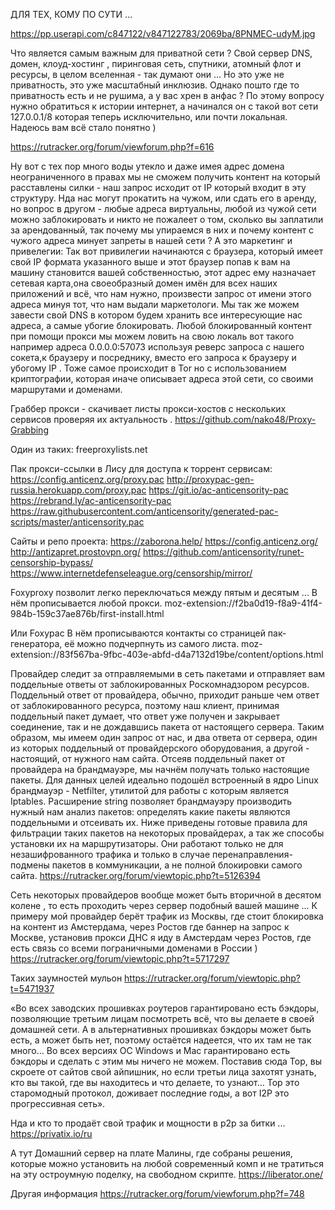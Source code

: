 ДЛЯ ТЕХ, КОМУ ПО СУТИ ...

https://pp.userapi.com/c847122/v847122783/2069ba/8PNMEC-udyM.jpg

Что является самым важным для приватной сети ?
Свой сервер DNS, домен, клоуд-хостинг , пиринговая сеть, спутники, атомный флот и ресурсы, в целом вселенная - так думают они ...
Но это уже не приватность, это уже масштабный инклюзив.
Однако пошто где то приватность есть и не рушима, а у вас хрен в анфас ?
По этому вопросу нужно обратиться к истории интернет, а начинался он с такой вот сети 127.0.0.1/8 которая теперь исключительно, или почти локальная. Надеюсь вам всё стало понятно )

https://rutracker.org/forum/viewforum.php?f=616

Ну вот с тех пор много воды утекло и даже имея адрес домена неограниченного в правах мы не сможем получить контент на который расставлены силки - наш запрос исходит от IP который входит в эту структуру. Нда нас могут прокатить на чужом, или сдать его в аренду, но вопрос в другом - любые адреса виртуальны, любой из чужой сети можно заблокировать и никто не пожалеет о том, сколько вы заплатили за арендованный, так почему мы упираемся в них и почему контент с чужого адреса минует запреты в нашей сети ? А это маркетинг и привелегии:
Так вот привилегии начинаются с браузера, который имеет свой IP формата указанного выше и этот браузер попав к вам на машину становится вашей собственностью, этот адрес ему назначает сетевая карта,она своеобразный домен имён для всех наших приложений и всё, что нам нужно, произвести запрос от имени этого адреса минуя тот, что нам выдали маркетологи. Мы так же можем завести свой DNS в котором будем хранить все интересующие нас адреса, а самые убогие блокировать. Любой блокированный контент при помощи прокси мы можем ловить на свою локаль вот такого например адреса 0.0.0.0:57073 используя реверс запроса с нашего сокета,к браузеру и посреднику, вместо его запроса к браузеру и убогому IP . Тоже самое происходит в Tor но с использованием криптографии, которая иначе описывает адреса этой сети, со своими маршрутами и доменами.

Граббер прокси - скачивает листы прокси-хостов с нескольких сервисов проверяя их актуальность .
https://github.com/nako48/Proxy-Grabbing

Один из таких:
freeproxylists.net

Пак прокси-ссылки в Лису для доступа к торрент сервисам:
https://config.anticenz.org/proxy.pac
http://proxypac-gen-russia.herokuapp.com/proxy.pac
https://git.io/ac-anticensority-pac
https://rebrand.ly/ac-anticensority-pac
https://raw.githubusercontent.com/anticensority/generated-pac-scripts/master/anticensority.pac

Сайты и репо проекта:
https://zaborona.help/
https://config.anticenz.org/
http://antizapret.prostovpn.org/
https://github.com/anticensority/runet-censorship-bypass/
https://www.internetdefenseleague.org/censorship/mirror/

Foxyproxy позволит легко переключаться между пятым и десятым ...
В нём прописывается любой прокси.
moz-extension://f2ba0d19-f8a9-41f4-984b-159c37ae876b/first-install.html

Или Foxypac
В нём прописываются контакты со страницей пак-генератора, её можно подчерпнуть из самого листа.
moz-extension://83f567ba-9fbc-403e-abfd-d4a7132d19be/content/options.html

Провайдер следит за отправляемыми в сеть пакетами и отправляет вам поддельные ответы от заблокированных Роскомнадзором ресурсов. Поддельный ответ от провайдера, обычно, приходит раньше чем ответ от заблокированного ресурса, поэтому наш клиент, принимая поддельный пакет думает, что ответ уже получен и закрывает соединение, так и не дождавшись пакета от настоящего сервера. Таким образом, мы имеем один запрос от нас, и два ответа от сервера, один из которых поддельный от провайдерского оборудования, а другой - настоящий, от нужного нам сайта. Отсеяв поддельный пакет от провайдера на брандмауэре, мы начнём получать только настоящие пакеты. Для данных целей идеально подошёл встроенный в ядро Linux брандмауэр - Netfilter, утилитой для работы с которым является Iptables. Расширение string позволяет брандмауэру производить нужный нам анализ пакетов: определять какие пакеты являются поддельными и отсеивать их.
Ниже приведены готовые правила для фильтрации таких пакетов на некоторых провайдерах, а так же способы установки их на маршрутизаторы.
Они работают только не для незашифрованного трафика и только в случае перенаправления-подмены пакетов в коммуникации, а не полной блокировки самого сайта.
https://rutracker.org/forum/viewtopic.php?t=5126394

Сеть некоторых провайдеров вообще может быть вторичной в десятом колене , то есть проходить через сервер подобный вашей машине ...
К примеру мой провайдер берёт трафик из Москвы, где стоит блокировка на контент из Амстердама, через Ростов где баннер на запрос к Москве, установив прокси ДНС я иду в Амстердам через Ростов, где есть связь со всеми пограничными доменами в России )
https://rutracker.org/forum/viewtopic.php?t=5717297

Таких заумностей мульон
https://rutracker.org/forum/viewtopic.php?t=5471937

«Во всех заводских прошивках роутеров гарантировано есть бэкдоры, позволяющие третьим лицам посмотреть всё, что вы делаете в своей домашней сети. А в альтернативных прошивках бэкдоры может быть есть, а может быть нет, поэтому остаётся надеется, что их там не так много… Во всех версиях ОС Windows и Mac гарантировано есть бэкдоры и сделать с этим мы ничего не можем. Поставив сюда Тор, вы скроете от сайтов свой айпишник, но если третьи лица захотят узнать, кто вы такой, где вы находитесь и что делаете, то узнают… Тор это старомодный протокол, доживает последние годы, а вот I2P это прогрессивная сеть».

Нда и кто то продаёт свой трафик и мощности в p2p за битки ...
https://privatix.io/ru

А тут Домашний сервер на плате Малины, где собраны решения, которые можно установить на любой современный комп и не тратиться на эту остроумную поделку, на свободном скрипте.
https://liberator.one/

Другая информация
https://rutracker.org/forum/viewforum.php?f=748
